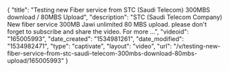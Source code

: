 {
    "title": "Testing new Fiber service from STC (Saudi Telecom) 300MBS download \/ 80MBS Upload",
    "description": "STC (Saudi Telecom Company) New fiber service 300MB Jawi unlimited 80 MBS upload. please don't forget to subscribe and share the video. For more ...",
    "videoid": "165005993",
    "date_created": "1534981261",
    "date_modified": "1534982471",
    "type": "captivate",
    "layout": "video",
    "url": "\/v\/testing-new-fiber-service-from-stc-saudi-telecom-300mbs-download-80mbs-upload\/165005993"
}